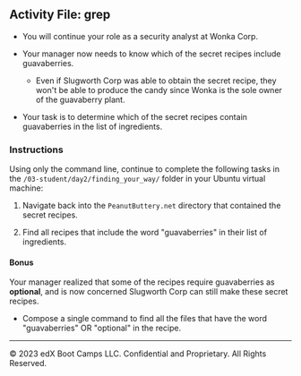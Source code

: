 ## Activity File: grep  
 
- You will continue your role as a security analyst at Wonka Corp.

- Your manager now needs to know which of the secret recipes include guavaberries. 

  - Even if Slugworth Corp was able to obtain the secret recipe, they won't be able to produce the candy since Wonka is the sole owner of the guavaberry plant.

- Your task is to determine which of the secret recipes contain guavaberries in the list of ingredients.

### Instructions

 Using only the command line, continue to complete the following tasks in the `/03-student/day2/finding_your_way/` folder in your Ubuntu virtual machine:

1. Navigate back into the `PeanutButtery.net` directory that contained the secret recipes. 

2. Find all recipes that include the word "guavaberries" in their list of ingredients.
    
#### Bonus

Your manager realized that some of the recipes require guavaberries as **optional**, and is now concerned Slugworth Corp can still make these secret recipes.

- Compose a single command to find all the files that have the word "guavaberries" OR "optional" in the recipe. 

---

© 2023 edX Boot Camps LLC. Confidential and Proprietary. All Rights Reserved.
